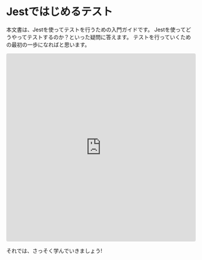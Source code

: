 # Jestではじめるテスト

本文書は、Jestを使ってテストを行うための入門ガイドです。
Jestを使ってどうやってテストするのか？といった疑問に答えます。
テストを行っていくための最初の一歩になればと思います。

<iframe
  src="https://codesandbox.io/embed/github/kou029w/jest-hands-on/tree/main/templates/template?codemirror=1&hidenavigation=1&previewwindow=tests&view=split&module=%2Fsum.test.js"
  style="
    width:100%;
    height:500px;
    border:0;
    border-radius: 4px;
    overflow:hidden;
  "
  title="template"
  sandbox="allow-forms allow-modals allow-popups allow-presentation allow-same-origin allow-scripts"
></iframe>

それでは、さっそく学んでいきましょう!
